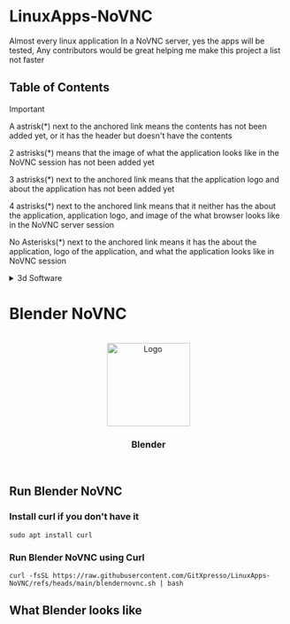 # LinuxApps-NoVNC
Almost every linux application In a NoVNC server, yes the apps will be tested, Any contributors would be great helping me make this project a list not faster
## Table of Contents
>[!IMPORTANT]
> A astrisk(*) next to the anchored link means the contents has not been added yet, or it has the header but doesn't have the contents
>
> 2 astrisks(*) means that the image of what the application looks like in the NoVNC session has not been added yet
>
> 3 astrisks(*) next to the anchored link means that the application logo and about the application has not been added yet
>
> 4 astrisks(*) next to the anchored link means that it neither has the about the application, application logo, and image of the what browser looks like in the NoVNC server session
>
> No Asterisks(*) next to the anchored link means it has the about the application, logo of the application, and what the application looks like in NoVNC session

<details><summary>3d Software</summary>
  
[Blender NoVNC](#Blender-NoVNC) ****

<details><summary>3d CAD</summary>
  
[Opencad NoVNC](#Opencad-NoVNC) *
[Freecad NoVNC](#Freecad-NoVNC) *

</details>



</details>





  


# Blender NoVNC

<br/>
<div align="center">
  <a href="https://blender.org">
    <img src="  " alt="Logo" width="150" height="150">
  </a>

  <h3 align="center">Blender</h3>

  <p align="center">
       
  <br/>
</div>

## Run Blender NoVNC
### Install curl if you don't have it
``` 
sudo apt install curl
```
### Run Blender NoVNC using Curl
```
curl -fsSL https://raw.githubusercontent.com/GitXpresso/LinuxApps-NoVNC/refs/heads/main/blendernovnc.sh | bash
```
## What Blender looks like
